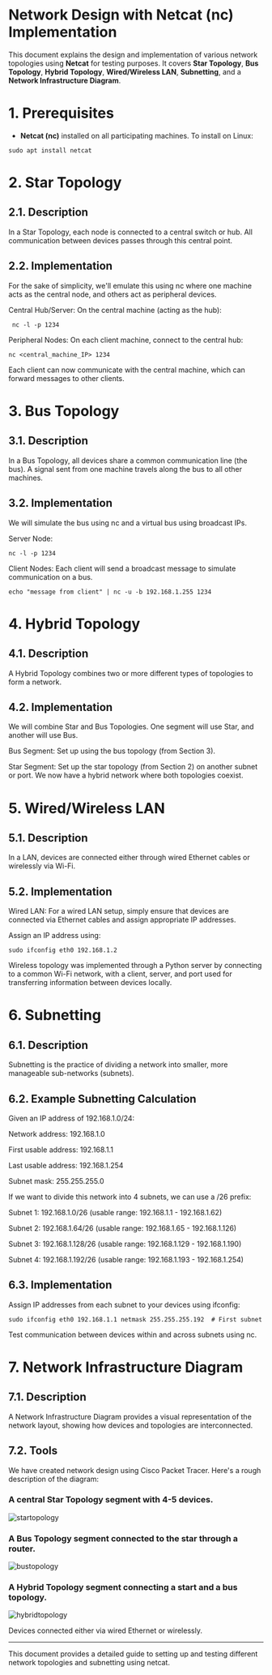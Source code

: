 # Network Design with Netcat (nc) Implementation

This document explains the design and implementation of various network topologies using **Netcat** for testing purposes. It covers **Star Topology**, **Bus Topology**, **Hybrid Topology**, **Wired/Wireless LAN**, **Subnetting**, and a **Network Infrastructure Diagram**.



# 1. Prerequisites

- **Netcat (nc)** installed on all participating machines. To install on Linux:
```
sudo apt install netcat
```

# 2. Star Topology


## 2.1. Description
In a Star Topology, each node is connected to a central switch or hub. All communication between devices passes through this central point.

## 2.2. Implementation
For the sake of simplicity, we'll emulate this using nc where one machine acts as the central node, and others act as peripheral devices.

Central Hub/Server: On the central machine (acting as the hub):


```
 nc -l -p 1234
```

Peripheral Nodes: On each client machine, connect to the central hub:

```
nc <central_machine_IP> 1234
```

Each client can now communicate with the central machine, which can forward messages to other clients.

# 3. Bus Topology



## 3.1. Description
In a Bus Topology, all devices share a common communication line (the bus). A signal sent from one machine travels along the bus to all other machines.

## 3.2. Implementation
We will simulate the bus using nc and a virtual bus using broadcast IPs.

Server Node:


```
nc -l -p 1234
```

Client Nodes: Each client will send a broadcast message to simulate communication on a bus.

```
echo "message from client" | nc -u -b 192.168.1.255 1234
```

# 4. Hybrid Topology



## 4.1. Description
A Hybrid Topology combines two or more different types of topologies to form a network.

## 4.2. Implementation
We will combine Star and Bus Topologies. One segment will use Star, and another will use Bus.

Bus Segment: Set up using the bus topology (from Section 3).

Star Segment: Set up the star topology (from Section 2) on another subnet or port.
We now have a hybrid network where both topologies coexist.

# 5. Wired/Wireless LAN

## 5.1. Description
In a LAN, devices are connected either through wired Ethernet cables or wirelessly via Wi-Fi.

## 5.2. Implementation
Wired LAN: For a wired LAN setup, simply ensure that devices are connected via Ethernet cables and assign appropriate IP addresses.

Assign an IP address using:


```
sudo ifconfig eth0 192.168.1.2
```
Wireless topology was implemented through a Python server by connecting to a common Wi-Fi network, with a client, server, and port used for transferring information between devices locally.
 

# 6. Subnetting

## 6.1. Description
Subnetting is the practice of dividing a network into smaller, more manageable sub-networks (subnets).

## 6.2. Example Subnetting Calculation
Given an IP address of 192.168.1.0/24:

Network address: 192.168.1.0

First usable address: 192.168.1.1

Last usable address: 192.168.1.254

Subnet mask: 255.255.255.0

If we want to divide this network into 4 subnets, we can use a /26 prefix:

Subnet 1: 192.168.1.0/26 (usable range: 192.168.1.1 - 192.168.1.62)

Subnet 2: 192.168.1.64/26 (usable range: 192.168.1.65 - 192.168.1.126)

Subnet 3: 192.168.1.128/26 (usable range: 192.168.1.129 - 192.168.1.190)

Subnet 4: 192.168.1.192/26 (usable range: 192.168.1.193 - 192.168.1.254)

## 6.3. Implementation
Assign IP addresses from each subnet to your devices using ifconfig:

`````
sudo ifconfig eth0 192.168.1.1 netmask 255.255.255.192  # First subnet
`````

Test communication between devices within and across subnets using nc.

# 7. Network Infrastructure Diagram

## 7.1. Description
A Network Infrastructure Diagram provides a visual representation of the network layout, showing how devices and topologies are interconnected.

## 7.2. Tools
We have created network design using Cisco Packet Tracer. Here's a rough description of the diagram:

### A central Star Topology segment with 4-5 devices.

![startopology](star2.jpg)


### A Bus Topology segment connected to the star through a router.

![bustopology](bus.jpg)

### A Hybrid Topology segment connecting a start and a bus topology.

![hybridtopology](hybrid.png)


Devices connected either via wired Ethernet or wirelessly.


---

This document provides a detailed guide to setting up and testing different network topologies and subnetting using netcat.
